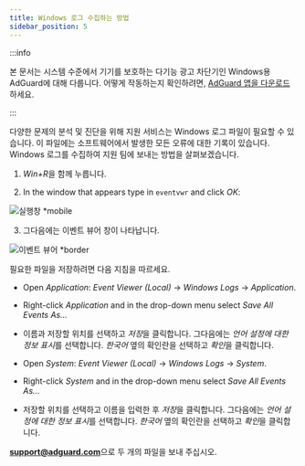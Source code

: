 ```yaml
---
title: Windows 로그 수집하는 방법
sidebar_position: 5
---
```


:::info

본 문서는 시스템 수준에서 기기를 보호하는 다기능 광고 차단기인 Windows용 AdGuard에 대해 다룹니다. 어떻게 작동하는지 확인하려면, [AdGuard 앱을 다운로드](https://adguard.com/download.html?auto=true)하세요.

:::

다양한 문제의 분석 및 진단을 위해 지원 서비스는 Windows 로그 파일이 필요할 수 있습니다. 이 파일에는 소프트웨어에서 발생한 모든 오류에 대한 기록이 있습니다. Windows 로그를 수집하여 지원 팀에 보내는 방법을 살펴보겠습니다.

1. *Win+R*을 함께 누릅니다.

2. In the window that appears type in `eventvwr` and click *OK*:

![실행창 *mobile](https://cdn.adtidy.org/public/Adguard/kb/newscreenshots/En/eng_event_logs_1.png)

3. 그다음에는 이벤트 뷰어 창이 나타납니다.

![이벤트 뷰어 *border](https://cdn.adtidy.org/public/Adguard/kb/newscreenshots/En/eng_event_logs_2.png)

필요한 파일을 저장하려면 다음 지침을 따르세요.

- Open *Application*: *Event Viewer (Local)* → *Windows Logs* → *Application*.

- Right-click *Application* and in the drop-down menu select *Save All Events As...*

- 이름과 저장할 위치를 선택하고 *저장*을 클릭합니다. 그다음에는 *언어 설정에 대한 정보 표시*를 선택합니다. *한국어* 옆의 확인란을 선택하고 *확인*을 클릭합니다.

- Open *System*: *Event Viewer (Local)* → *Windows Logs* → *System*.

- Right-click *System* and in the drop-down menu select *Save All Events As...*

- 저장할 위치를 선택하고 이름을 입력한 후 *저장*을 클릭합니다. 그다음에는 *언어 설정에 대한 정보 표시*를 선택합니다. *한국어* 옆의 확인란을 선택하고 *확인*을 클릭합니다.

**support@adguard.com**으로 두 개의 파일을 보내 주십시오.
